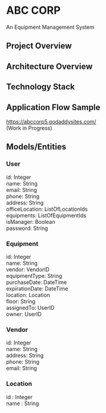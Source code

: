 # ABC CORP
An Equipment Management System

## Project Overview

## Architecture Overview

## Technology Stack

## Application Flow Sample
https://abccorp5.godaddysites.com/  <br/>
(Work in Progress)

## Models/Entities
### User
id: Integer <br/>
name: String <br/>
email: String <br/>
phone: String <br/>
address: String <br/>
officeLocation: ListOfLocationIds <br/>
equipments: ListOfEquipmentIds  <br/>
isManager: Boolean <br/>
password: String

### Equipment
id: Integer <br/>
name: String <br/>
vendor: VendorID <br/>
equipmentType: String <br/>
purchaseDate: DateTime <br/>
expirationDate: DateTime <br/>
location: Location  <br/>
floor: String <br/>
assignedTo: UserID <br/>
owner: UserID

### Vendor
id: Integer <br/>
name: String <br/>
address: String <br/>
phone: String <br/>
email: String 

### Location
id : Integer <br/>
name : String 



